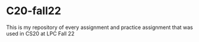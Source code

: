 # C20-fall22
This is my repository of every assignment and practice assignment that was used in CS20 at LPC Fall 22

